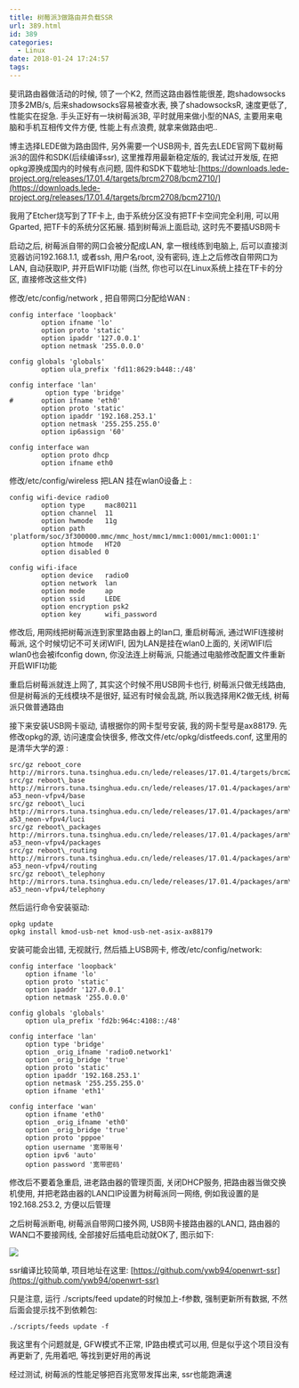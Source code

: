 ```yaml
---
title: 树莓派3做路由并负载SSR
url: 389.html
id: 389
categories:
  - Linux
date: 2018-01-24 17:24:57
tags:
---
```


斐讯路由器做活动的时候, 领了一个K2, 然而这路由器性能很差, 跑shadowsocks顶多2MB/s, 后来shadowsocks容易被查水表, 换了shadowsocksR, 速度更低了, 性能实在捉急. 手头正好有一块树莓派3B, 平时就用来做小型的NAS, 主要用来电脑和手机互相传文件方便, 性能上有点浪费, 就拿来做路由吧..

  

博主选择LEDE做为路由固件, 另外需要一个USB网卡, 首先去LEDE官网下载树莓派3的固件和SDK(后续编译ssr), 这里推荐用最新稳定版的, 我试过开发版, 在把opkg源换成国内的时候有点问题, 固件和SDK下载地址:[https://downloads.lede-project.org/releases/17.01.4/targets/brcm2708/bcm2710/](https://downloads.lede-project.org/releases/17.01.4/targets/brcm2708/bcm2710/)

  

我用了Etcher烧写到了TF卡上, 由于系统分区没有把TF卡空间完全利用, 可以用Gparted, 把TF卡的系统分区拓展. 插到树莓派上面启动, 这时先不要插USB网卡

启动之后, 树莓派自带的网口会被分配成LAN, 拿一根线练到电脑上, 后可以直接浏览器访问192.168.1.1, 或者ssh, 用户名root, 没有密码, 连上之后修改自带网口为LAN, 自动获取IP, 并开启WIFI功能 (当然, 你也可以在Linux系统上挂在TF卡的分区, 直接修改这些文件)

  

修改/etc/config/network , 把自带网口分配给WAN :

  
```
config interface 'loopback'
        option ifname 'lo'
        option proto 'static'
        option ipaddr '127.0.0.1'
        option netmask '255.0.0.0'

config globals 'globals'
        option ula_prefix 'fd11:8629:b448::/48'

config interface 'lan'
         option type 'bridge'
#       option ifname 'eth0'
        option proto 'static'
        option ipaddr '192.168.253.1'
        option netmask '255.255.255.0'
        option ip6assign '60'

config interface wan
        option proto dhcp
        option ifname eth0
```
  

  

修改/etc/config/wireless 把LAN 挂在wlan0设备上 :

  
```
config wifi-device radio0
        option type     mac80211
        option channel  11
        option hwmode   11g
        option path     'platform/soc/3f300000.mmc/mmc_host/mmc1/mmc1:0001/mmc1:0001:1'
        option htmode   HT20
        option disabled 0

config wifi-iface
        option device   radio0
        option network  lan
        option mode     ap
        option ssid     LEDE
        option encryption psk2
        option key      wifi_password
```
  

  

修改后, 用网线把树莓派连到家里路由器上的lan口, 重启树莓派, 通过WIFI连接树莓派, 这个时候切记不可关闭WIFI, 因为LAN是挂在wlan0上面的, 关闭WIFI后wlan0也会被ifconfig down, 你没法连上树莓派, 只能通过电脑修改配置文件重新开启WIFI功能

重启后树莓派就连上网了, 其实这个时候不用USB网卡也行, 树莓派只做无线路由, 但是树莓派的无线模块不是很好, 延迟有时候会乱跳, 所以我选择用K2做无线, 树莓派只做普通路由

接下来安装USB网卡驱动, 请根据你的网卡型号安装, 我的网卡型号是ax88179. 先修改opkg的源, 访问速度会快很多, 修改文件/etc/opkg/distfeeds.conf, 这里用的是清华大学的源 :

  
```
src/gz reboot_core http://mirrors.tuna.tsinghua.edu.cn/lede/releases/17.01.4/targets/brcm2708/bcm2710/packages
src/gz reboot\_base http://mirrors.tuna.tsinghua.edu.cn/lede/releases/17.01.4/packages/arm\_cortex-a53_neon-vfpv4/base
src/gz reboot\_luci http://mirrors.tuna.tsinghua.edu.cn/lede/releases/17.01.4/packages/arm\_cortex-a53_neon-vfpv4/luci
src/gz reboot\_packages http://mirrors.tuna.tsinghua.edu.cn/lede/releases/17.01.4/packages/arm\_cortex-a53_neon-vfpv4/packages
src/gz reboot\_routing http://mirrors.tuna.tsinghua.edu.cn/lede/releases/17.01.4/packages/arm\_cortex-a53_neon-vfpv4/routing
src/gz reboot\_telephony http://mirrors.tuna.tsinghua.edu.cn/lede/releases/17.01.4/packages/arm\_cortex-a53_neon-vfpv4/telephony
```
  

然后运行命令安装驱动:
```
opkg update
opkg install kmod-usb-net kmod-usb-net-asix-ax88179
```
  

安装可能会出错, 无视就行, 然后插上USB网卡, 修改/etc/config/network:
```
config interface 'loopback'
	option ifname 'lo'
	option proto 'static'
	option ipaddr '127.0.0.1'
	option netmask '255.0.0.0'

config globals 'globals'
	option ula_prefix 'fd2b:964c:4108::/48'

config interface 'lan'
	option type 'bridge'
	option _orig_ifname 'radio0.network1'
	option _orig_bridge 'true'
	option proto 'static'
	option ipaddr '192.168.253.1'
	option netmask '255.255.255.0'
	option ifname 'eth1'

config interface 'wan'
	option ifname 'eth0'
	option _orig_ifname 'eth0'
	option _orig_bridge 'true'
	option proto 'pppoe'
	option username '宽带账号'
	option ipv6 'auto'
	option password '宽带密码'
```
修改后不要着急重启, 进老路由器的管理页面, 关闭DHCP服务, 把路由器当做交换机使用, 并把老路由器的LAN口IP设置为树莓派同一网络, 例如我设置的是192.168.253.2, 方便以后管理  

  

之后树莓派断电, 树莓派自带网口接外网, USB网卡接路由器的LAN口, 路由器的WAN口不要接网线, 全部接好后插电启动就OK了, 图示如下:

![](https://ljkgpxs.xyz/wp-content/uploads/2018/01/raspberry3_router.png)

  

  

ssr编译比较简单, 项目地址在这里: [https://github.com/ywb94/openwrt-ssr](https://github.com/ywb94/openwrt-ssr)

只是注意, 运行 ./scripts/feed update的时候加上-f参数, 强制更新所有数据, 不然后面会提示找不到依赖包:
```
./scripts/feeds update -f
```
我这里有个问题就是, GFW模式不正常, IP路由模式可以用, 但是似乎这个项目没有再更新了, 先用着吧, 等找到更好用的再说  

  

经过测试, 树莓派的性能足够把百兆宽带发挥出来, ssr也能跑满速
